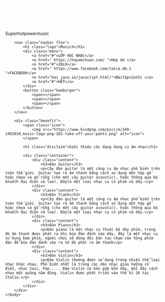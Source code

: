 <!DOCTYPE html>
<html>
    <head>
        <meta charset="UTF-8">
        <meta name="viewport" content="width=device-width,initial-scale=1.0">
        <link rel="stylesheet" href="MUSIC.css">
        <script src="https://ajax.googleapis.com/ajax/libs/jquery/3.6.0/jquery.min.js"></script>
        <script>
            $(function() {
                $(".hamburger").on("click", function() {
                    if($(".menu").hasClass("active")) {
                        $(".menu").removeClass("active");
                    }
                    else {
                        $(".menu").addClass("active")
                    }
                })
            });
        </script>
        <title>Quốc Thịnh và Hành trình trở thành nghệ sĩ nhân dân</title>
    </head>
    <body>
        <div class="banner">
            <div class="slogan">
                <h1 style="color:#FDFCFD">Quốc Thịnh và Hành trình trở thành nghệ sĩ nhân dân</h1>
                <p>Superhotpowermusic</p>
            </div>
        </div>

        <nav class="navbar flex">
            <h1 class="logo">MusicX</h1>
            <div class="menu">
                <a href="#">LỚP HỌC NHẠC</a>
                <a href=" https://hopamchuan.com/ ">Hợp âm </a>
                <a href="#">ZALO</a>
                <a href=" https://www.facebook.com/tatca.dm.1 ">FACEBOOK</a>
                <a href="bai java.io/javacript.html/"<Bàitậpcủatôi </a>
                <a href="#">HẾT</a>  
            </div>
            <button class="hamburger">
                <span></span>
                <span></span>
                <span></span>
            </button>
        </nav>

        <div class="benefit">
            <span class="icon">
                <img src="https://www.kindpng.com/picc/m/149-1492010_music-logo-png-182-take-off-your-pants.png" alt="icon">
            </span>

            <h1 class="disclaim">Giới thiệu các dạng dụng cụ âm nhạc</h1>

            <div class="container">
                <div class="content">
                    <h3>Đàn Guitar</h3>
                    <p>Cây đàn guitar là một công cụ âm nhạc phổ biến trên toàn thế giới. Guitar tạo ra âm thanh bằng cách sử dụng một hộp gỗ hoặc nhựa và gỗ rỗng (cho một cây guitar acoustic), hoặc thông qua bộ khuếch đại điện và loa). Đâylà một loại nhạc cụ có phím và dây.</p>
                </div>
                <div class="content">
                    <h3>Đàn Tranh</h3>
                    <p>Cây đàn guitar là một công cụ âm nhạc phổ biến trên toàn thế giới. Guitar tạo ra âm thanh bằng cách sử dụng một hộp gỗ hoặc nhựa và gỗ rỗng (cho một cây guitar acoustic), hoặc thông qua bộ khuếch đại điện và loa). Đâylà một loại nhạc cụ có phím và dây.</p>
                </div>
                <div class="content">
                    <h3>Đàn Piano</h3>
                    <p>Đàn piano là một nhạc cụ thuộc bộ dây phím, trong đó âm thanh được phát ra khi búa đàn đánh vào dây, đây là một nhạc cụ sử dụng bàm phím, người chơi sẽ dùng đôi bàn tay chạm vào từng phím đàn để búa đàn đánh vào ra từ đó phát ra âm thanh</p>
                </div>
                <div class="content">
                    <h3>Đàn Violin</h3>
                    <p>Đàn Violin thường được sử dụng trong nhiều thể loại nhạc khác nhau. Phổ biến nhất là trong các dàn nhạc giao hưởng cổ điển, nhạc Jazz, Pop..... Đàm Violin cơ bản gồm bốn dây, mỗi dây cách nhau một quãng năm đúng. Violin được phát triển vào thế kỉ 16 tại Italia.</p>
                </div>
            </div>
        </div>
    </body>
</html>
